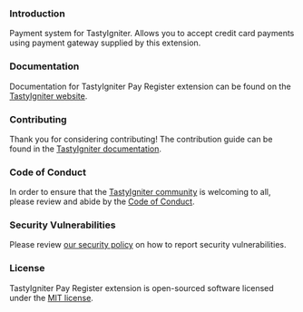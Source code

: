 ### Introduction

Payment system for TastyIgniter. Allows you to accept credit card payments using payment gateway supplied by this
extension.

### Documentation

Documentation for TastyIgniter Pay Register extension can be found on
the [TastyIgniter website](https://tastyigniter.com/docs/extensions/payregister).

### Contributing

Thank you for considering contributing! The contribution guide can be found in
the [TastyIgniter documentation](https://tastyigniter.com/docs/contribution-guide).

### Code of Conduct

In order to ensure that the [TastyIgniter community](https://forum.tastyigniter.com) is welcoming to all, please review
and abide by the [Code of Conduct](https://tastyigniter.com/docs/code-of-conduct).

### Security Vulnerabilities

Please review [our security policy](https://github.com/tastyigniter/ti-ext-payregister/security/policy) on how to report
security vulnerabilities.

### License

TastyIgniter Pay Register extension is open-sourced software licensed under the [MIT license](LICENSE).
